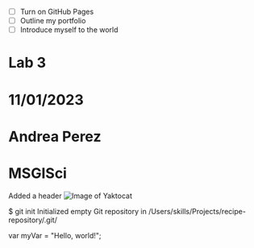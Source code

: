 - [ ] Turn on GitHub Pages
- [ ] Outline my portfolio
- [ ] Introduce myself to the world
# Lab 3
# 11/01/2023
# Andrea Perez
# MSGISci
Added a header
![Image of Yaktocat](https://octodex.github.com/images/yaktocat.png)

$ git init
Initialized empty Git repository in /Users/skills/Projects/recipe-repository/.git/

var myVar = "Hello, world!";

